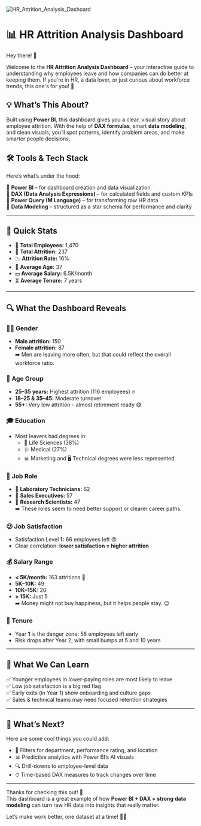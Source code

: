 ![HR_Attrition_Analysis_Dashoard](https://github.com/user-attachments/assets/e973abae-fb11-4c57-8bb8-ab8d6c0a5fa1)

# 📊 HR Attrition Analysis Dashboard

Hey there! 👋

Welcome to the **HR Attrition Analysis Dashboard** – your interactive guide to understanding why employees leave and how companies can do better at keeping them. If you're in HR, a data lover, or just curious about workforce trends, this one's for you! 🚀

## 💡 What’s This About?

Built using **Power BI**, this dashboard gives you a clear, visual story about employee attrition. With the help of **DAX formulas**, smart **data modeling**, and clean visuals, you’ll spot patterns, identify problem areas, and make smarter people decisions.

## 🛠 Tools & Tech Stack

Here’s what’s under the hood:

🔹 **Power BI** – for dashboard creation and data visualization  
🔹 **DAX (Data Analysis Expressions)** – for calculated fields and custom KPIs  
🔹 **Power Query (M Language)** – for transforming raw HR data  
🔹 **Data Modeling** – structured as a star schema for performance and clarity  

---

## 📌 Quick Stats

- 👥 **Total Employees:** 1,470  
- 🔁 **Total Attrition:** 237  
- 📉 **Attrition Rate:** 16%  
- 🎂 **Average Age:** 37  
- 💵 **Average Salary:** 6.5K/month  
- ⏳ **Average Tenure:** 7 years  

---

## 🔍 What the Dashboard Reveals

### 👩‍💼 Gender
- **Male attrition:** 150  
- **Female attrition:** 87  
➡️ Men are leaving more often, but that could reflect the overall workforce ratio.

### 🧓 Age Group
- **25–35 years:** Highest attrition (116 employees) 🔥  
- **18–25 & 35–45:** Moderate turnover  
- **55+:** Very low attrition – almost retirement ready 😅

### 🎓 Education
- Most leavers had degrees in:
  - 🧬 Life Sciences (38%)  
  - 🩺 Medical (27%)  
  - 📊 Marketing and 🖥 Technical degrees were less represented

### 💼 Job Role
- 🚨 **Laboratory Technicians:** 62  
- 💼 **Sales Executives:** 57  
- 🧪 **Research Scientists:** 47  
➡️ These roles seem to need better support or clearer career paths.

### 😕 Job Satisfaction
- Satisfaction Level **1:** 66 employees left 😠  
- Clear correlation: **lower satisfaction = higher attrition**

### 💰 Salary Range
- **< 5K/month:** 163 attritions 💸  
- **5K–10K:** 49  
- **10K–15K:** 20  
- **> 15K:** Just 5  
➡️ Money might not buy happiness, but it helps people stay. 😉

### 📆 Tenure
- Year **1** is the danger zone: 58 employees left early  
- Risk drops after Year 2, with small bumps at 5 and 10 years

---

## 🧠 What We Can Learn

✅ Younger employees in lower-paying roles are most likely to leave  
✅ Low job satisfaction is a big red flag  
✅ Early exits (in Year 1) show onboarding and culture gaps  
✅ Sales & technical teams may need focused retention strategies  

---

## 🔮 What’s Next?

Here are some cool things you could add:

- 🔎 Filters for department, performance rating, and location  
- 📊 Predictive analytics with Power BI’s AI visuals  
- 🔍 Drill-downs to employee-level data  
- ⏱ Time-based DAX measures to track changes over time  

---

Thanks for checking this out! 🙌  
This dashboard is a great example of how **Power BI + DAX + strong data modeling** can turn raw HR data into insights that really matter.

Let’s make work better, one dataset at a time! 💼✨

